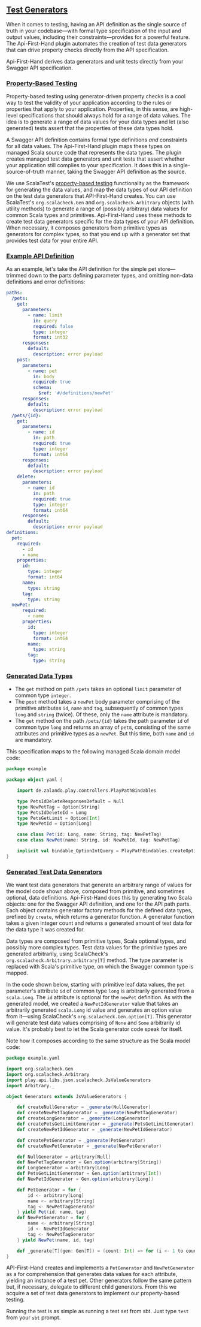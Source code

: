 ## [Test Generators](#test-generators)

When it comes to testing, having an API definition as the single source of truth in your codebase—with formal type specification of the input and output values, including their constraints—provides for a powerful feature. The Api-First-Hand plugin automates the creation of test data generators that can drive property checks directly from the API specification. 

Api-First-Hand derives data generators and unit tests directly from your Swagger API specification.

### [Property-Based Testing](#property-based-testing)

Property-based testing using generator-driven property checks is a cool way to test the validity of your application according to the rules or properties that apply to your application. Properties, in this sense, are high-level specifications that should always hold for a range of data values. The idea is to generate a range of data values for your data types and let (also generated) tests assert that the properties of these data types hold. 

A Swagger API definition contains formal type definitions _and_ constraints for all data values. The Api-First-Hand plugin maps these types on managed Scala source code that represents the data types. The plugin creates managed test data generators and unit tests that assert whether your application still complies to your specification. It does this in a single-source-of-truth manner, taking the Swagger API definition as the source.
 
We use ScalaTest's [property-based testing](http://www.scalatest.org/user_guide/property_based_testing) 
functionality as the framework for generating the data values, and map the data types of our API definition on 
the test data generators that API-First-Hand creates. You can use ScalaTest's `org.scalacheck.Gen` and `org.scalacheck.Arbitrary` objects (with utility methods) to generate a range of (possibly arbitrary) data values for common Scala types and primitives. Api-First-Hand uses these methods to create test data generators specific for the data types of your API definition. When necessary, it composes generators from primitive types as generators for complex types, so that you end up with a generator set that provides test data for your entire API.

### [Example API Definition](#example-api-definition)

As an example, let's take the API definition for the simple pet store—trimmed down to the parts defining 
parameter types, and omitting non-data definitions and error definitions:
 
```yaml
paths:
  /pets:
    get:
      parameters:
        - name: limit
          in: query
          required: false
          type: integer
          format: int32
      responses:
        default:
          description: error payload
    post:
      parameters:
        - name: pet
          in: body
          required: true
          schema:
            $ref: '#/definitions/newPet'
      responses:
        default:
          description: error payload
  /pets/{id}:
    get:
      parameters:
        - name: id
          in: path
          required: true
          type: integer
          format: int64
      responses:
        default:
          description: error payload
    delete:
      parameters:
        - name: id
          in: path
          required: true
          type: integer
          format: int64
      responses:
        default:
          description: error payload
definitions:
  pet:
    required:
      - id
      - name
    properties:
      id:
        type: integer
        format: int64
      name:
        type: string
      tag:
        type: string
  newPet:
      required:
        - name
      properties:
        id:
          type: integer
          format: int64
        name:
          type: string
        tag:
          type: string
```

### [Generated Data Types](#generated-data-types)

- The `get` method on path `/pets` takes an optional `limit` parameter of common type `integer`. 
- The `post` method takes a `newPet` body parameter comprising of the primitive attributes `id`, `name` and `tag`, subsequently of common types `long` and `string` (twice). Of these, only the `name` attribute is mandatory. 
- The `get` method on the path `/pets/{id}` takes the path parameter `id` of common type `long` and returns 
an array of `pet`s, consisting of the same attributes and primitive types as a `newPet`. But this time, both `name` and `id` are mandatory. 

This specification maps to the following managed Scala domain model code:
  
```scala
package example

package object yaml {

    import de.zalando.play.controllers.PlayPathBindables

    type PetsIdDeleteResponsesDefault = Null
    type NewPetTag = Option[String]
    type PetsIdDeleteId = Long
    type PetsGetLimit = Option[Int]
    type NewPetId = Option[Long]

    case class Pet(id: Long, name: String, tag: NewPetTag) 
    case class NewPet(name: String, id: NewPetId, tag: NewPetTag) 

    implicit val bindable_OptionIntQuery = PlayPathBindables.createOptionQueryBindable[Int]
}
```

### [Generated Test Data Generators](#generated-test-data-generators)

We want test data generators that generate an arbitrary range of values for the model code shown above, composed from primitive, and sometimes optional, data definitions. Api-First-Hand does this by generating two Scala objects: one for the Swagger API definition, and one for the API path parts. Each object contains generator factory methods for the defined data types, prefixed by `create`, which returns a generator function. A generator function takes a given integer count 
and returns a generated amount of test data for the data type it was created for.

Data types are composed from primitive types, Scala optional types, and possibly more complex types. Test data values for the primitive types are generated arbitrarily, using ScalaCheck's `org.scalacheck.Arbitrary.arbitrary[T]` method. The type parameter is replaced with Scala's primitive type, on which the Swagger common type is mapped.

In the code shown below, starting with primitive leaf data values, the `pet` parameter's attribute `id` of common type `long` is arbitrarily generated from a `scala.Long`.  The `id` attribute is optional for the `newPet` definition. As with the generated model, we created a `NewPetIdGenerator` value that takes an arbitrarily generated `scala.Long` id value and generates an option value from it—using ScalaCheck's `org.scalacheck.Gen.option[T]`.  This generator will generate test data values comprising of `None` and `Some` arbitrarily id value. It's probably best to let the Scala generator code speak for itself. 

Note how it composes according to the same structure as the Scala model code:

```scala
package example.yaml

import org.scalacheck.Gen
import org.scalacheck.Arbitrary
import play.api.libs.json.scalacheck.JsValueGenerators
import Arbitrary._

object Generators extends JsValueGenerators {

    def createNullGenerator = _generate(NullGenerator)
    def createNewPetTagGenerator = _generate(NewPetTagGenerator)
    def createLongGenerator = _generate(LongGenerator)
    def createPetsGetLimitGenerator = _generate(PetsGetLimitGenerator)
    def createNewPetIdGenerator = _generate(NewPetIdGenerator)

    def createPetGenerator = _generate(PetGenerator)
    def createNewPetGenerator = _generate(NewPetGenerator)

    def NullGenerator = arbitrary[Null]
    def NewPetTagGenerator = Gen.option(arbitrary[String])
    def LongGenerator = arbitrary[Long]
    def PetsGetLimitGenerator = Gen.option(arbitrary[Int])
    def NewPetIdGenerator = Gen.option(arbitrary[Long])

    def PetGenerator = for {
        id <- arbitrary[Long]
        name <- arbitrary[String]
        tag <- NewPetTagGenerator
    } yield Pet(id, name, tag)
    def NewPetGenerator = for {
        name <- arbitrary[String]
        id <- NewPetIdGenerator
        tag <- NewPetTagGenerator
    } yield NewPet(name, id, tag)

    def _generate[T](gen: Gen[T]) = (count: Int) => for (i <- 1 to count) yield gen.sample
}
```

API-First-Hand creates and implements a `PetGenerator` and `NewPetGenerator` as a for comprehension that generates data values for each attribute, yielding an instance of a test pet. Other generators follow the same pattern but, if necessary, delegate to different child generators. From this we acquire a set of test data generators to implement our property-based testing.

Running the test is as simple as running a test set from sbt. Just type `test` from your `sbt` prompt.
